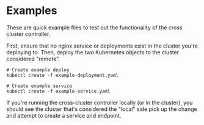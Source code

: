 # Examples
These are quick example files to test out the functionality of the cross cluster controller.

First, ensure that no nginx service or deployments exist in the cluster you're deploying to. Then, deploy the two Kubernetes objects to the cluster considered "remote".

```
# Create example deploy
kubectl create -f example-deployment.yaml

# Create example service
kubectl create -f example-service.yaml
```

If you're running the cross-cluster controller locally (or in the cluster), you should see the cluster that's considered the "local" side pick up the change and attempt to create a service and endpoint.
